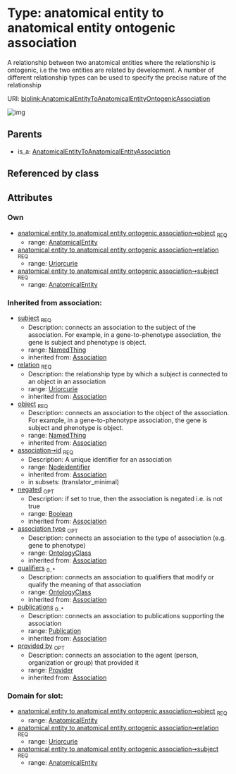 
# Type: anatomical entity to anatomical entity ontogenic association


A relationship between two anatomical entities where the relationship is ontogenic, i.e the two entities are related by development. A number of different relationship types can be used to specify the precise nature of the relationship

URI: [biolink:AnatomicalEntityToAnatomicalEntityOntogenicAssociation](https://w3id.org/biolink/vocab/AnatomicalEntityToAnatomicalEntityOntogenicAssociation)


![img](http://yuml.me/diagram/nofunky;dir:TB/class/[Publication],[Provider],[OntologyClass],[Provider]<provided%20by(i)%200..1-%20[AnatomicalEntityToAnatomicalEntityOntogenicAssociation&#124;relation:uriorcurie;id(i):nodeidentifier;negated(i):boolean%20%3F],[Publication]<publications(i)%200..*-%20[AnatomicalEntityToAnatomicalEntityOntogenicAssociation],[OntologyClass]<qualifiers(i)%200..*-%20[AnatomicalEntityToAnatomicalEntityOntogenicAssociation],[OntologyClass]<association%20type(i)%200..1-%20[AnatomicalEntityToAnatomicalEntityOntogenicAssociation],[AnatomicalEntity]<object%201..1-%20[AnatomicalEntityToAnatomicalEntityOntogenicAssociation],[AnatomicalEntity]<subject%201..1-%20[AnatomicalEntityToAnatomicalEntityOntogenicAssociation],[AnatomicalEntityToAnatomicalEntityAssociation]^-[AnatomicalEntityToAnatomicalEntityOntogenicAssociation],[AnatomicalEntityToAnatomicalEntityAssociation],[AnatomicalEntity])

## Parents

 *  is_a: [AnatomicalEntityToAnatomicalEntityAssociation](AnatomicalEntityToAnatomicalEntityAssociation.md)

## Referenced by class


## Attributes


### Own

 * [anatomical entity to anatomical entity ontogenic association➞object](anatomical_entity_to_anatomical_entity_ontogenic_association_object.md)  <sub>REQ</sub>
    * range: [AnatomicalEntity](AnatomicalEntity.md)
 * [anatomical entity to anatomical entity ontogenic association➞relation](anatomical_entity_to_anatomical_entity_ontogenic_association_relation.md)  <sub>REQ</sub>
    * range: [Uriorcurie](types/Uriorcurie.md)
 * [anatomical entity to anatomical entity ontogenic association➞subject](anatomical_entity_to_anatomical_entity_ontogenic_association_subject.md)  <sub>REQ</sub>
    * range: [AnatomicalEntity](AnatomicalEntity.md)

### Inherited from association:

 * [subject](subject.md)  <sub>REQ</sub>
    * Description: connects an association to the subject of the association. For example, in a gene-to-phenotype association, the gene is subject and phenotype is object.
    * range: [NamedThing](NamedThing.md)
    * inherited from: [Association](Association.md)
 * [relation](relation.md)  <sub>REQ</sub>
    * Description: the relationship type by which a subject is connected to an object in an association
    * range: [Uriorcurie](types/Uriorcurie.md)
    * inherited from: [Association](Association.md)
 * [object](object.md)  <sub>REQ</sub>
    * Description: connects an association to the object of the association. For example, in a gene-to-phenotype association, the gene is subject and phenotype is object.
    * range: [NamedThing](NamedThing.md)
    * inherited from: [Association](Association.md)
 * [association➞id](association_id.md)  <sub>REQ</sub>
    * Description: A unique identifier for an association
    * range: [Nodeidentifier](types/Nodeidentifier.md)
    * inherited from: [Association](Association.md)
    * in subsets: (translator_minimal)
 * [negated](negated.md)  <sub>OPT</sub>
    * Description: if set to true, then the association is negated i.e. is not true
    * range: [Boolean](types/Boolean.md)
    * inherited from: [Association](Association.md)
 * [association type](association_type.md)  <sub>OPT</sub>
    * Description: connects an association to the type of association (e.g. gene to phenotype)
    * range: [OntologyClass](OntologyClass.md)
    * inherited from: [Association](Association.md)
 * [qualifiers](qualifiers.md)  <sub>0..*</sub>
    * Description: connects an association to qualifiers that modify or qualify the meaning of that association
    * range: [OntologyClass](OntologyClass.md)
    * inherited from: [Association](Association.md)
 * [publications](publications.md)  <sub>0..*</sub>
    * Description: connects an association to publications supporting the association
    * range: [Publication](Publication.md)
    * inherited from: [Association](Association.md)
 * [provided by](provided_by.md)  <sub>OPT</sub>
    * Description: connects an association to the agent (person, organization or group) that provided it
    * range: [Provider](Provider.md)
    * inherited from: [Association](Association.md)

### Domain for slot:

 * [anatomical entity to anatomical entity ontogenic association➞object](anatomical_entity_to_anatomical_entity_ontogenic_association_object.md)  <sub>REQ</sub>
    * range: [AnatomicalEntity](AnatomicalEntity.md)
 * [anatomical entity to anatomical entity ontogenic association➞relation](anatomical_entity_to_anatomical_entity_ontogenic_association_relation.md)  <sub>REQ</sub>
    * range: [Uriorcurie](types/Uriorcurie.md)
 * [anatomical entity to anatomical entity ontogenic association➞subject](anatomical_entity_to_anatomical_entity_ontogenic_association_subject.md)  <sub>REQ</sub>
    * range: [AnatomicalEntity](AnatomicalEntity.md)
